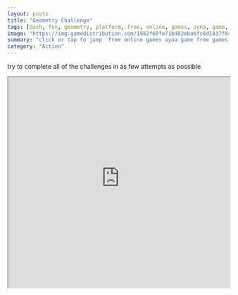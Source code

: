 ```yaml
---
layout: posts
title: "Geometry Challenge"
tags: [dash, fun, geometry, platform, free, online, games, oyna, game, free, games, play, play, games]
image: "https://img.gamedistribution.com/1982f60fe71b482eba6fc6d1837f84e5-512x384.jpeg"
summary: "click or tap to jump  free online games oyna game free games play play games"
category: "Action"
---
```


try to complete all of the challenges in as few attempts as possible

<iframe width="100%" height="480px;" src="https://html5.gamedistribution.com/1982f60fe71b482eba6fc6d1837f84e5/"></iframe>